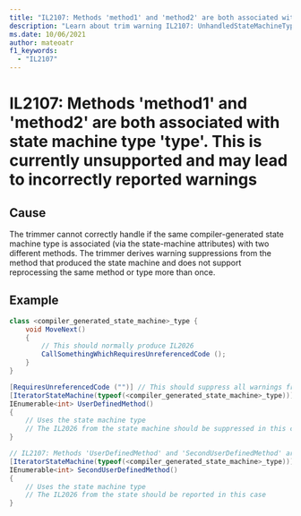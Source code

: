 ```yaml
---
title: "IL2107: Methods 'method1' and 'method2' are both associated with state machine type 'type'. This is currently unsupported and may lead to incorrectly reported warnings."
description: "Learn about trim warning IL2107: UnhandledStateMachineType"
ms.date: 10/06/2021
author: mateoatr
f1_keywords:
  - "IL2107"
---
```

# IL2107: Methods 'method1' and 'method2' are both associated with state machine type 'type'. This is currently unsupported and may lead to incorrectly reported warnings

## Cause

The trimmer cannot correctly handle if the same compiler-generated state machine type is associated (via the state-machine attributes) with two different methods. The trimmer derives warning suppressions from the method that produced the state machine and does not support reprocessing the same method or type more than once.

## Example

```csharp
class <compiler_generated_state_machine>_type {
    void MoveNext()
    {
        // This should normally produce IL2026
        CallSomethingWhichRequiresUnreferencedCode ();
    }
}

[RequiresUnreferencedCode ("")] // This should suppress all warnings from the method
[IteratorStateMachine(typeof(<compiler_generated_state_machine>_type))]
IEnumerable<int> UserDefinedMethod()
{
    // Uses the state machine type
    // The IL2026 from the state machine should be suppressed in this case
}

// IL2107: Methods 'UserDefinedMethod' and 'SecondUserDefinedMethod' are both associated with state machine type '<compiler_generated_state_machine>_type'.
[IteratorStateMachine(typeof(<compiler_generated_state_machine>_type))]
IEnumerable<int> SecondUserDefinedMethod()
{
    // Uses the state machine type
    // The IL2026 from the state should be reported in this case
}
```
